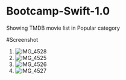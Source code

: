 # Bootcamp-Swift-1.0
Showing TMDB movie list in Popular category

#Screenshot
1. ![IMG_4528](https://user-images.githubusercontent.com/39754331/74703654-7145b600-5240-11ea-961f-b9cbb3b30ca0.PNG)
2. ![IMG_4525](https://user-images.githubusercontent.com/39754331/74703640-67bc4e00-5240-11ea-8cb6-2c622321a5fa.PNG)
3. ![IMG_4526](https://user-images.githubusercontent.com/39754331/74703647-6b4fd500-5240-11ea-876b-323a9abf1b8f.PNG)
4. ![IMG_4527](https://user-images.githubusercontent.com/39754331/74703650-6f7bf280-5240-11ea-992c-717de70488a8.PNG)

